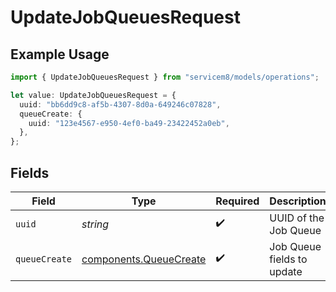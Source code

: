 # UpdateJobQueuesRequest

## Example Usage

```typescript
import { UpdateJobQueuesRequest } from "servicem8/models/operations";

let value: UpdateJobQueuesRequest = {
  uuid: "bb6dd9c8-af5b-4307-8d0a-649246c07828",
  queueCreate: {
    uuid: "123e4567-e950-4ef0-ba49-23422452a0eb",
  },
};
```

## Fields

| Field                                                            | Type                                                             | Required                                                         | Description                                                      |
| ---------------------------------------------------------------- | ---------------------------------------------------------------- | ---------------------------------------------------------------- | ---------------------------------------------------------------- |
| `uuid`                                                           | *string*                                                         | :heavy_check_mark:                                               | UUID of the Job Queue                                            |
| `queueCreate`                                                    | [components.QueueCreate](../../models/components/queuecreate.md) | :heavy_check_mark:                                               | Job Queue fields to update                                       |
